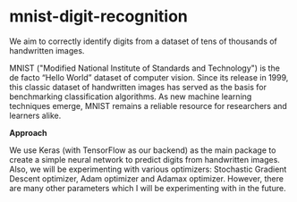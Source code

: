 # mnist-digit-recognition

We aim to correctly identify digits from a dataset of tens of thousands of handwritten images.

MNIST ("Modified National Institute of Standards and Technology") is the de facto “Hello World” dataset of computer vision. Since its release in 1999, this classic dataset of handwritten images has served as the basis for benchmarking classification algorithms. As new machine learning techniques emerge, MNIST remains a reliable resource for researchers and learners alike.

**Approach**

We use Keras (with TensorFlow as our backend) as the main package to create a simple neural network to predict digits from handwritten images. Also, we will be experimenting with various optimizers: Stochastic Gradient Descent optimizer, Adam optimizer and Adamax optimizer. However, there are many other parameters which I will be experimenting with in the future. 
